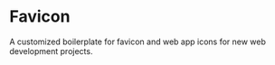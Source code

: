 # Favicon

A customized boilerplate for favicon and web app icons for new web development
projects.
